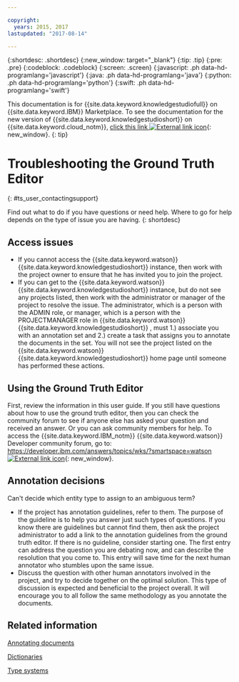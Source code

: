 ```yaml
---

copyright:
  years: 2015, 2017
lastupdated: "2017-08-14"

---
```


{:shortdesc: .shortdesc}
{:new_window: target="_blank"}
{:tip: .tip}
{:pre: .pre}
{:codeblock: .codeblock}
{:screen: .screen}
{:javascript: .ph data-hd-programlang='javascript'}
{:java: .ph data-hd-programlang='java'}
{:python: .ph data-hd-programlang='python'}
{:swift: .ph data-hd-programlang='swift'}

This documentation is for {{site.data.keyword.knowledgestudiofull}} on {{site.data.keyword.IBM}} Marketplace. To see the documentation for the new version of {{site.data.keyword.knowledgestudioshort}} on {{site.data.keyword.cloud_notm}}, [click this link ![External link icon](../../icons/launch-glyph.svg "External link icon")](https://{DomainName}/docs/services/watson-knowledge-studio/user-guide-help.html){: new_window}.
{: tip}

# Troubleshooting the Ground Truth Editor
{: #ts_user_contactingsupport}

Find out what to do if you have questions or need help. Where to go for help depends on the type of issue you are having.
{: shortdesc}

## Access issues

- If you cannot access the {{site.data.keyword.watson}} {{site.data.keyword.knowledgestudioshort}} instance, then work with the project owner to ensure that he has invited you to join the project.
- If you can get to the {{site.data.keyword.watson}} {{site.data.keyword.knowledgestudioshort}} instance, but do not see any projects listed, then work with the administrator or manager of the project to resolve the issue. The administrator, which is a person with the ADMIN role, or manager, which is a person with the PROJECTMANAGER role in {{site.data.keyword.watson}} {{site.data.keyword.knowledgestudioshort}} , must 1.) associate you with an annotation set and 2.) create a task that assigns you to annotate the documents in the set. You will not see the project listed on the {{site.data.keyword.watson}} {{site.data.keyword.knowledgestudioshort}} home page until someone has performed these actions.

## Using the Ground Truth Editor

First, review the information in this user guide. If you still have questions about how to use the ground truth editor, then you can check the community forum to see if anyone else has asked your question and received an answer. Or you can ask community members for help. To access the {{site.data.keyword.IBM_notm}} {{site.data.keyword.watson}} Developer community forum, go to: [https://developer.ibm.com/answers/topics/wks/?smartspace=watson ![External link icon](../../icons/launch-glyph.svg "External link icon")](https://developer.ibm.com/answers/topics/wks/?smartspace=watson){: new_window}.

## Annotation decisions

Can't decide which entity type to assign to an ambiguous term?

- If the project has annotation guidelines, refer to them. The purpose of the guideline is to help you answer just such types of questions. If you know there are guidelines but cannot find them, then ask the project administrator to add a link to the annotation guidelines from the ground truth editor. If there is no guideline, consider starting one. The first entry can address the question you are debating now, and can describe the resolution that you come to. This entry will save time for the next human annotator who stumbles upon the same issue.
- Discuss the question with other human annotators involved in the project, and try to decide together on the optimal solution. This type of discussion is expected and beneficial to the project overall. It will encourage you to all follow the same methodology as you annotate the documents.

## Related information

[Annotating documents](/docs/services/knowledge-studio/user-guide.html)

[Dictionaries](/docs/services/knowledge-studio/dictionaries.html)

[Type systems](/docs/services/knowledge-studio/typesystem.html)
